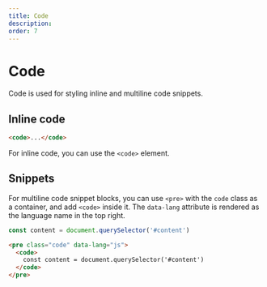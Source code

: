 ```yaml
---
title: Code
description: 
order: 7
---
```


# Code

Code is used for styling inline and multiline code snippets.

## Inline code

```html
<code>...</code>
```

For inline code, you can use the `<code>` element. 

## Snippets

For multiline code snippet blocks, you can use `<pre>` with the `code` class as a container, and add `<code>` inside it. The `data-lang` attribute is rendered as the language name in the top right.

```js
const content = document.querySelector('#content')
```

```html
<pre class="code" data-lang="js">
  <code>
    const content = document.querySelector('#content')
  </code>
</pre>
```

<!-- @see https://github.com/spectre-org/spectre-docs/issues/17 -->
